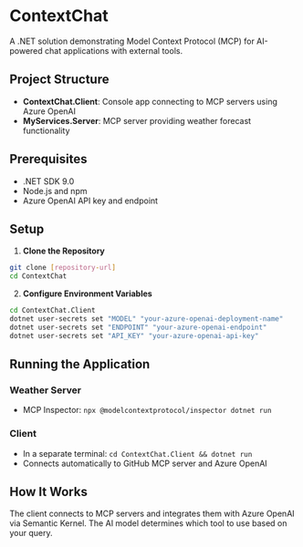 # ContextChat

A .NET solution demonstrating Model Context Protocol (MCP) for AI-powered chat applications with external tools.

## Project Structure
- **ContextChat.Client**: Console app connecting to MCP servers using Azure OpenAI
- **MyServices.Server**: MCP server providing weather forecast functionality

## Prerequisites
- .NET SDK 9.0
- Node.js and npm
- Azure OpenAI API key and endpoint

## Setup

1. **Clone the Repository**
```bash
git clone [repository-url]
cd ContextChat
```

2. **Configure Environment Variables**
```bash
cd ContextChat.Client
dotnet user-secrets set "MODEL" "your-azure-openai-deployment-name"
dotnet user-secrets set "ENDPOINT" "your-azure-openai-endpoint"
dotnet user-secrets set "API_KEY" "your-azure-openai-api-key"
```

## Running the Application

### Weather Server
- MCP Inspector: `npx @modelcontextprotocol/inspector dotnet run`

### Client
- In a separate terminal: `cd ContextChat.Client && dotnet run`
- Connects automatically to GitHub MCP server and Azure OpenAI

## How It Works
The client connects to MCP servers and integrates them with Azure OpenAI via Semantic Kernel. The AI model determines which tool to use based on your query.
